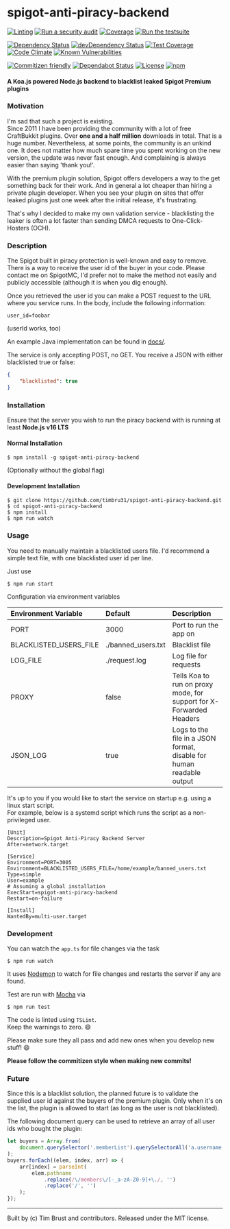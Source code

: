# spigot-anti-piracy-backend

[![Linting](https://github.com/timbru31/spigot-anti-piracy-backend/workflows/Linting/badge.svg)](https://github.com/timbru31/spigot-anti-piracy-backend/actions?query=workflow%3ALinting)
[![Run a security audit](https://github.com/timbru31/spigot-anti-piracy-backend/workflows/Run%20a%20security%20audit/badge.svg)](https://github.com/timbru31/spigot-anti-piracy-backend/actions?query=workflow%3A%22Run+a+security+audit%22)
[![Coverage](https://github.com/timbru31/spigot-anti-piracy-backend/workflows/Coverage/badge.svg)](https://github.com/timbru31/spigot-anti-piracy-backend/actions?query=workflow%3ACoverage)
[![Run the testsuite](https://github.com/timbru31/spigot-anti-piracy-backend/workflows/Run%20the%20testsuite/badge.svg)](https://github.com/timbru31/spigot-anti-piracy-backend/actions?query=workflow%3A%22Run+the+testsuite%22)

[![Dependency Status](https://david-dm.org/timbru31/spigot-anti-piracy-backend.svg)](https://david-dm.org/timbru31/spigot-anti-piracy-backend)
[![devDependency Status](https://david-dm.org/timbru31/spigot-anti-piracy-backend/dev-status.svg)](https://david-dm.org/timbru31/spigot-anti-piracy-backend#info=devDependencies)
[![Test Coverage](https://codeclimate.com/github/timbru31/spigot-anti-piracy-backend/badges/coverage.svg)](https://codeclimate.com/github/timbru31/spigot-anti-piracy-backend/coverage)
[![Code Climate](https://codeclimate.com/github/timbru31/spigot-anti-piracy-backend/badges/gpa.svg)](https://codeclimate.com/github/timbru31/spigot-anti-piracy-backend)
[![Known Vulnerabilities](https://snyk.io/test/github/timbru31/spigot-anti-piracy-backend/badge.svg)](https://snyk.io/test/github/timbru31/spigot-anti-piracy-backend)

[![Commitizen friendly](https://img.shields.io/badge/commitizen-friendly-brightgreen.svg)](https://commitizen.github.io/cz-cli/)
[![Dependabot Status](https://api.dependabot.com/badges/status?host=github&repo=timbru31/spigot-anti-piracy-backend)](https://dependabot.com)
[![License](https://img.shields.io/badge/License-MIT-blue.svg)](LICENSE)
[![npm](https://img.shields.io/npm/v/spigot-anti-piracy-backend.svg)](https://www.npmjs.com/package/spigot-anti-piracy-backend)

#### A Koa.js powered Node.js backend to blacklist leaked Spigot Premium plugins

### Motivation

I'm sad that such a project is existing.  
Since 2011 I have been providing the community with a lot of free CraftBukkit plugins.
Over **one and a half million** downloads in total. That is a huge number.
Nevertheless, at some points, the community is an unkind one.
It does not matter how much spare time you spent working on the new version, the update was never fast enough. And complaining is always easier than saying 'thank you!'.

With the premium plugin solution, Spigot offers developers a way to the get something back for their work.
And in general a lot cheaper than hiring a private plugin developer.
When you see your plugin on sites that offer leaked plugins just one week after the initial release, it's frustrating.

That's why I decided to make my own validation service - blacklisting the leaker is often a lot faster than sending DMCA requests to One-Click-Hosters (OCH).

### Description

The Spigot built in piracy protection is well-known and easy to remove.
There is a way to receive the user id of the buyer in your code.
Please contact me on SpigotMC, I'd prefer not to make the method not easily and publicly accessible (although it is when you dig enough).

Once you retrieved the user id you can make a POST request to the URL where you service runs.
In the body, include the following information:

```
user_id=foobar
```

(userId works, too)

An example Java implementation can be found in [docs/](docs/).

The service is only accepting POST, no GET.
You receive a JSON with either blacklisted true or false:

```json
{
    "blacklisted": true
}
```

### Installation

Ensure that the server you wish to run the piracy backend with is running at least **Node.js v16 LTS**

#### Normal Installation

```shell
$ npm install -g spigot-anti-piracy-backend
```

(Optionally without the global flag)

#### Development Installation

```shell
$ git clone https://github.com/timbru31/spigot-anti-piracy-backend.git
$ cd spigot-anti-piracy-backend
$ npm install
$ npm run watch
```

### Usage

You need to manually maintain a blacklisted users file.
I'd recommend a simple text file, with one blacklisted user id per line.

Just use

```shell
$ npm run start
```

Configuration via environment variables

| Environment Variable   | Default            | Description                                                          |
| :--------------------- | :----------------- | :------------------------------------------------------------------- |
| PORT                   | 3000               | Port to run the app on                                               |
| BLACKLISTED_USERS_FILE | ./banned_users.txt | Blacklist file                                                       |
| LOG_FILE               | ./request.log      | Log file for requests                                                |
| PROXY                  | false              | Tells Koa to run on proxy mode, for support for X-Forwarded Headers  |
| JSON_LOG               | true               | Logs to the file in a JSON format, disable for human readable output |

It's up to you if you would like to start the service on startup e.g. using a linux start script.  
For example, below is a systemd script which runs the script as a non-privileged user.

```
[Unit]
Description=Spigot Anti-Piracy Backend Server
After=network.target

[Service]
Environment=PORT=3005
Environment=BLACKLISTED_USERS_FILE=/home/example/banned_users.txt
Type=simple
User=example
# Assuming a global installation
ExecStart=spigot-anti-piracy-backend
Restart=on-failure

[Install]
WantedBy=multi-user.target
```

### Development

You can watch the `app.ts` for file changes via the task

```shell
$ npm run watch
```

It uses [Nodemon](https://nodemon.io) to watch for file changes and restarts the server if any are found.

Test are run with [Mocha](https://mochajs.org) via

```shell
$ npm run test
```

The code is linted using `TSLint`.  
Keep the warnings to zero. :smile:

Please make sure they all pass and add new ones when you develop new stuff! :smile:

**Please follow the commitizen style when making new commits!**

### Future

Since this is a blacklist solution, the planned future is to validate the supplied user id against the buyers of the premium plugin.
Only when it's on the list, the plugin is allowed to start (as long as the user is not blacklisted).

The following document query can be used to retrieve an array of all user ids who bought the plugin:

```js
let buyers = Array.from(
    document.querySelector('.memberList').querySelectorAll('a.username')
);
buyers.forEach((elem, index, arr) => {
    arr[index] = parseInt(
        elem.pathname
            .replace(/\/members\/[-_a-zA-Z0-9]+\./, '')
            .replace('/', '')
    );
});
```

---

Built by (c) Tim Brust and contributors. Released under the MIT license.
